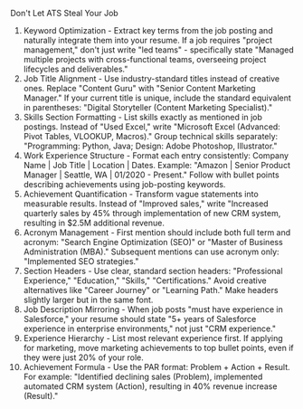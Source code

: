 Don't Let ATS Steal Your Job

1. Keyword Optimization - Extract key terms from the job posting and naturally integrate them into your resume. If a job requires "project management," don't just write "led teams" - specifically state "Managed multiple projects with cross-functional teams, overseeing project lifecycles and deliverables."
2. Job Title Alignment - Use industry-standard titles instead of creative ones. Replace "Content Guru" with "Senior Content Marketing Manager." If your current title is unique, include the standard equivalent in parentheses: "Digital Storyteller (Content Marketing Specialist)."
3. Skills Section Formatting - List skills exactly as mentioned in job postings. Instead of "Used Excel," write "Microsoft Excel (Advanced: Pivot Tables, VLOOKUP, Macros)." Group technical skills separately: "Programming: Python, Java; Design: Adobe Photoshop, Illustrator."
4. Work Experience Structure - Format each entry consistently: Company Name | Job Title | Location | Dates. Example: "Amazon | Senior Product Manager | Seattle, WA | 01/2020 - Present." Follow with bullet points describing achievements using job-posting keywords.
5. Achievement Quantification - Transform vague statements into measurable results. Instead of "Improved sales," write "Increased quarterly sales by 45% through implementation of new CRM system, resulting in $2.5M additional revenue.
6. Acronym Management - First mention should include both full term and acronym: "Search Engine Optimization (SEO)" or "Master of Business Administration (MBA)." Subsequent mentions can use acronym only: "Implemented SEO strategies."
7. Section Headers - Use clear, standard section headers: "Professional Experience," "Education," "Skills," "Certifications." Avoid creative alternatives like "Career Journey" or "Learning Path." Make headers slightly larger but in the same font.
8. Job Description Mirroring - When job posts "must have experience in Salesforce," your resume should state "5+ years of Salesforce experience in enterprise environments," not just "CRM experience."
9. Experience Hierarchy - List most relevant experience first. If applying for marketing, move marketing achievements to top bullet points, even if they were just 20% of your role.
10. Achievement Formula - Use the PAR format: Problem + Action + Result. For example: "Identified declining sales (Problem), implemented automated CRM system (Action), resulting in 40% revenue increase (Result)."